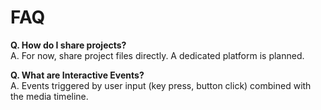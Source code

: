 # FAQ

**Q. How do I share projects?**  
A. For now, share project files directly. A dedicated platform is planned.

**Q. What are Interactive Events?**  
A. Events triggered by user input (key press, button click) combined with the media timeline.
